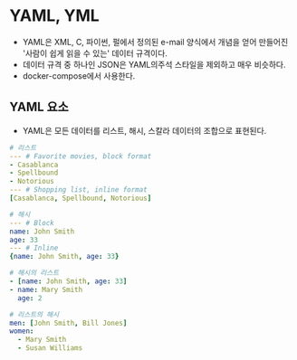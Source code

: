 # YAML, YML

- YAML은 XML, C, 파이썬, 펄에서 정의된 e-mail 양식에서 개념을 얻어 만들어진 '사람이 쉽게 읽을 수 있는' 데이터 규격이다.
- 데이터 규격 중 하나인 JSON은 YAML의주석 스타일을 제외하고 매우 비슷하다.
- docker-compose에서 사용한다.

## YAML 요소

- YAML은 모든 데이터를 리스트, 해시, 스칼라 데이터의 조합으로 표현된다.

```YAML
# 리스트
--- # Favorite movies, block format
- Casablanca
- Spellbound
- Notorious
--- # Shopping list, inline format
[Casablanca, Spellbound, Notorious]
```

```YAML
# 해시
--- # Block
name: John Smith
age: 33
--- # Inline
{name: John Smith, age: 33}
```

```YAML
# 해시의 리스트
- [name: John Smith, age: 33]
- name: Mary Smith
  age: 2

# 리스트의 해시
men: [John Smith, Bill Jones]
women:
  - Mary Smith
  - Susan Williams
```
